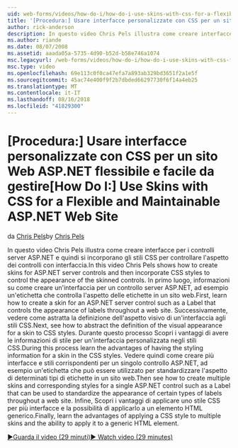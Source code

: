 ```yaml
---
uid: web-forms/videos/how-do-i/how-do-i-use-skins-with-css-for-a-flexible-and-maintainable-aspnet-web-site
title: '[Procedura:] Usare interfacce personalizzate con CSS per un sito Web ASP.NET flessibile e gestibile | Microsoft Docs'
author: rick-anderson
description: In questo video Chris Pels illustra come creare interfacce per i controlli server ASP.NET e quindi si incorporano gli stili CSS per controllare l'aspetto di Contr dotata di interfaccia....
ms.author: riande
ms.date: 08/07/2008
ms.assetid: aaada05a-5735-4d90-b52d-b58e746a1074
msc.legacyurl: /web-forms/videos/how-do-i/how-do-i-use-skins-with-css-for-a-flexible-and-maintainable-aspnet-web-site
msc.type: video
ms.openlocfilehash: 69e113c0f0ca47efa7a893ab329bd3651f2a1e5f
ms.sourcegitcommit: 45ac74e400f9f2b7dbded66297730f6f14a4eb25
ms.translationtype: MT
ms.contentlocale: it-IT
ms.lasthandoff: 08/16/2018
ms.locfileid: "41829300"
---
```

<a name="how-do-i-use-skins-with-css-for-a-flexible-and-maintainable-aspnet-web-site"></a><span data-ttu-id="b668a-103">[Procedura:] Usare interfacce personalizzate con CSS per un sito Web ASP.NET flessibile e facile da gestire</span><span class="sxs-lookup"><span data-stu-id="b668a-103">[How Do I:] Use Skins with CSS for a Flexible and Maintainable ASP.NET Web Site</span></span>
====================
<span data-ttu-id="b668a-104">da [Chris Pels](https://twitter.com/chrispels)</span><span class="sxs-lookup"><span data-stu-id="b668a-104">by [Chris Pels](https://twitter.com/chrispels)</span></span>

<span data-ttu-id="b668a-105">In questo video Chris Pels illustra come creare interfacce per i controlli server ASP.NET e quindi si incorporano gli stili CSS per controllare l'aspetto dei controlli con interfaccia.</span><span class="sxs-lookup"><span data-stu-id="b668a-105">In this video Chris Pels shows how to create skins for ASP.NET server controls and then incorporate CSS styles to control the appearance of the skinned controls.</span></span> <span data-ttu-id="b668a-106">In primo luogo, informazioni su come creare un'interfaccia per un controllo server ASP.NET, ad esempio un'etichetta che controlla l'aspetto delle etichette in un sito web.</span><span class="sxs-lookup"><span data-stu-id="b668a-106">First, learn how to create a skin for an ASP.NET server control such as a Label that controls the appearance of labels throughout a web site.</span></span> <span data-ttu-id="b668a-107">Successivamente, vedere come astratta la definizione dell'aspetto visivo di un'interfaccia agli stili CSS.</span><span class="sxs-lookup"><span data-stu-id="b668a-107">Next, see how to abstract the definition of the visual appearance for a skin to CSS styles.</span></span> <span data-ttu-id="b668a-108">Durante questo processo Scopri i vantaggi di avere le informazioni di stile per un'interfaccia personalizzata negli stili CSS.</span><span class="sxs-lookup"><span data-stu-id="b668a-108">During this process learn the advantages of having the styling information for a skin in the CSS styles.</span></span> <span data-ttu-id="b668a-109">Vedere quindi come creare più interfacce e stili corrispondenti per un singolo controllo ASP.NET, ad esempio un'etichetta che può essere utilizzato per standardizzare l'aspetto di determinati tipi di etichette in un sito web.</span><span class="sxs-lookup"><span data-stu-id="b668a-109">Then see how to create multiple skins and corresponding styles for a single ASP.NET control such as a Label that can be used to standardize the appearance of certain types of labels throughout a web site.</span></span> <span data-ttu-id="b668a-110">Infine, Scopri i vantaggi di applicare uno stile CSS per più interfacce e la possibilità di applicarlo a un elemento HTML generico.</span><span class="sxs-lookup"><span data-stu-id="b668a-110">Finally, learn the advantages of applying a CSS style to multiple skins and the ability to apply it to a generic HTML element.</span></span>

[<span data-ttu-id="b668a-111">&#9654;Guarda il video (29 minuti)</span><span class="sxs-lookup"><span data-stu-id="b668a-111">&#9654; Watch video (29 minutes)</span></span>](https://channel9.msdn.com/Blogs/ASP-NET-Site-Videos/how-do-i-use-skins-with-css-for-a-flexible-and-maintainable-aspnet-web-site)
